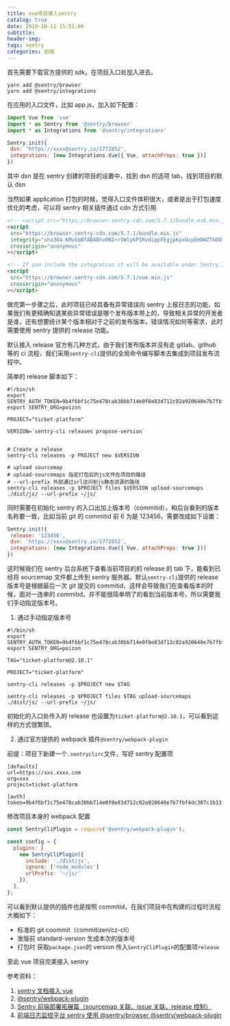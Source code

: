 ```yaml
---
title: vue项目接入sentry
catalog: true
date: 2019-10-11 15:51:00
subtitle:
header-img:
tags: sentry
categories: 前端
---
```


首先需要下载官方提供的 sdk，在项目入口处加入进去。

```shell
yarn add @sentry/browser
yarn add @sentry/integrations
```

在应用的入口文件，比如 app.js，加入如下配置：

```javascript
import Vue from 'vue'
import * as Sentry from '@sentry/browser'
import * as Integrations from '@sentry/integrations'

Sentry.init({
 dsn: 'https://xxxx@sentry.io/1772852',
 integrations: [new Integrations.Vue({ Vue, attachProps: true })]
})
```

其中 dsn 是在 sentry 创建的项目的设置中，找到 dsn 的选项 tab，找到项目的默认 dsn

当然如果 application 打包的时候，觉得入口文件体积很大，或者是出于打包速度优化的考虑，可以将 sentry 相关插件通过 cdn 方式引用

```html
<!-- <script src="https://browser.sentry-cdn.com/5.7.1/bundle.es6.min.js" integrity="sha384-h+FyW7fMq0eyUQeRnmnwiWXMxycy0z8n5sOtIH3NJx5GfqxdletL62letiWALtKy" crossorigin="anonymous"></script> -->
<script
 src="https://browser.sentry-cdn.com/5.7.1/bundle.min.js"
 integrity="sha384-KMv6bBTABABhv0NI+rVWly6PIRvdippFEgjpKyxUcpEmDWZTkDOiueL5xW+cztZZ"
 crossorigin="anonymous"
></script>

<!-- If you include the integration it will be available under Sentry.Integrations.Vue -->
<script
 src="https://browser.sentry-cdn.com/5.7.1/vue.min.js"
 crossorigin="anonymous"
></script>
```

做完第一步骤之后，此时项目已经具备有异常错误向 sentry 上报日志的功能，如果我们有更精确知道某些异常错误是哪个发布版本带上的，导致相关异常的开发者是谁，还有想要统计某个版本相对于之前的发布版本，错误情况如何等需求，此时需要使用 sentry 提供的 release 功能。

默认接入 release 官方有几种方式，由于我们发布版本并没有走 gitlab、github 等的 ci 流程，我们采用`sentry-cli`提供的全局命令编写脚本去集成到项目发布流程中。

简单的 release 脚本如下：

```shell
#!/bin/sh
export SENTRY_AUTH_TOKEN=9b4f6bf1c75e478cab30bb714e0f8e83d712c02a920640e7b7fbf4dc307c1b33
export SENTRY_ORG=poizon

PROJECT="ticket-platform"

VERSION=`sentry-cli releases propose-version`


# Create a release
sentry-cli releases -p PROJECT new $VERSION

# upload sourcemap
# upload-sourcemaps 指定打包后的js文件在项目的路径
# --url-prefix 外部通过url访问到js静态资源的路径
sentry-cli releases -p $PROJECT files $VERSION upload-sourcemaps ./dist/js/ --url-prefix ~/js/

```

同时需要在初始化 sentry 的入口出加上版本号（commitid），和后台看到的版本名称要一致，比如当前 git 的 commitid 前 6 为是 123456，需要改成如下设置：

```javascript
Sentry.init({
 release: '123456',
 dsn: 'https://xxxx@sentry.io/1772852',
 integrations: [new Integrations.Vue({ Vue, attachProps: true })]
})
```

这时候我们在 sentry 后台系统下查看当前项目的的 release 的 tab 下，能看到已经将 sourcemap 文件都上传到 sentry 服务器。默认`sentry-cli`提供的 release 版本号是根据最后一次 git 提交的 commitid，这样会导致我们在查看版本的时候，面对一连串的 commitid，并不能很简单明了的看到当前版本号，所以需要我们手动指定版本号。

1. 通过手动指定版本号

```shell
#!/bin/sh
export SENTRY_AUTH_TOKEN=9b4f6bf1c75e478cab30bb714e0f8e83d712c02a920640e7b7fbf4dc307c1b33
export SENTRY_ORG=poizon

TAG="ticket-platform@2.10.1"

PROJECT="ticket-platform"

sentry-cli releases -p $PROJECT new $TAG

sentry-cli releases -p $PROJECT files $TAG upload-sourcemaps ./dist/js/ --url-prefix ~/js/

```

初始化的入口处传入的 release 也设置为`ticket-platform@2.10.1`，可以看到这样的方式很繁琐。

2. 通过官方提供的 webpack 插件`@sentry/webpack-plugin`

前提：项目下新建一个`.sentryclirc`文件，写好 sentry 配置项

```
[defaults]
url=https://xxx.xxxx.com
org=xxx
project=ticket-platform

[auth]
token=9b4f6bf1c75e478cab30bb714e0f8e83d712c02a920640e7b7fbf4dc307c1b33
```

修改项目本身的 webpack 配置

```javascript
const SentryCliPlugin = require('@sentry/webpack-plugin');

const config = {
  plugins: [
    new SentryCliPlugin({
      include: './dist/js',
      ignore: ['node_modules']
      urlPrefix: '~/js/'
    }),
  ],
};
```

可以看到默认提供的插件也是按照 commitid，在我们项目中在构建的过程时流程大概如下：

- 标准的 git coommit（commitizen/cz-cli）
- 发版前 standard-version 生成本次的版本号
- 打包时 获取`package.json`的 version 传入`SentryCliPlugin`的配置项`release`

至此 vue 项目完美接入 sentry

参考资料：

1. [sentry 文档接入 vue](https://docs.sentry.io/platforms/javascript/vue/)
2. [@sentry/webpack-plugin](https://www.npmjs.com/package/@sentry/webpack-plugin)
3. [Sentry 前端部署拓展篇（sourcemap 关联、issue 关联、release 控制）](https://segmentfault.com/a/1190000014683598#articleHeader5)
4. [前端日志监控平台 sentry 使用 @sentry/browser @sentry/webpack-plugin](https://juejin.im/post/5bfe0d5be51d4562587b40b9)
